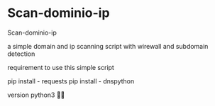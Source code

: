 # Scan-dominio-ip
Scan-dominio-ip 

a simple domain and ip scanning script with wirewall and subdomain detection

requirement to use this simple script 

pip install - requests
pip install - dnspython

version python3 
 🐱‍🏍
